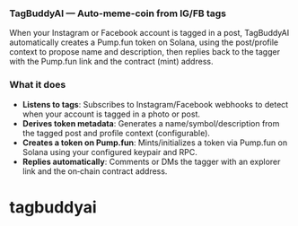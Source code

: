 ### TagBuddyAI — Auto-meme-coin from IG/FB tags

When your Instagram or Facebook account is tagged in a post, TagBuddyAI automatically creates a Pump.fun token on Solana, using the post/profile context to propose name and description, then replies back to the tagger with the Pump.fun link and the contract (mint) address.

### What it does

- **Listens to tags**: Subscribes to Instagram/Facebook webhooks to detect when your account is tagged in a photo or post.
- **Derives token metadata**: Generates a name/symbol/description from the tagged post and profile context (configurable).
- **Creates a token on Pump.fun**: Mints/initializes a token via Pump.fun on Solana using your configured keypair and RPC.
- **Replies automatically**: Comments or DMs the tagger with an explorer link and the on‑chain contract address.

# tagbuddyai
